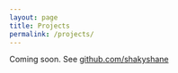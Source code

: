 ```yaml
---
layout: page
title: Projects
permalink: /projects/
---
```


Coming soon. See [github.com/shakyshane](https://github.com/shakyshane)